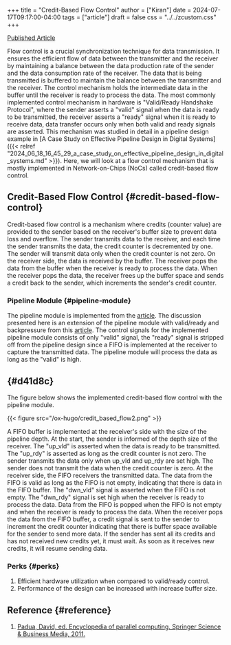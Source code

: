 +++
title = "Credit-Based Flow Control"
author = ["Kiran"]
date = 2024-07-17T09:17:00-04:00
tags = ["article"]
draft = false
css = "../../zcustom.css"
+++

[Published Article](https://verilog-meetup.com/2025/02/11/credit-based-flow-control/)

Flow control is a crucial synchronization technique for data transmission. It ensures the efficient flow of data between the transmitter and the receiver by maintaining a balance between the data production rate of the sender and the data consumption rate of the receiver. The data that is being transmitted is buffered to maintain the balance between the transmitter and the receiver. The control mechanism holds the intermediate data in the buffer until the receiver is ready to process the data. The most commonly implemented control mechanism in hardware is "Valid/Ready Handshake Protocol", where the sender asserts a "valid" signal when the data is ready to be transmitted, the receiver asserts a "ready" signal when it is ready to receive data, data transfer occurs only when both valid and ready signals are asserted. This mechanism was studied in detail in a pipeline design example in [A Case Study on Effective Pipeline Design in Digital Systems]({{< relref "2024_06_18_16_45_29_a_case_study_on_effective_pipeline_design_in_digital_systems.md" >}}). Here, we will look at a flow control mechanism that is mostly implemented in Network-on-Chips (NoCs) called credit-based flow control.


## Credit-Based Flow Control {#credit-based-flow-control}

Credit-based flow control is a mechanism where credits (counter value) are provided to the sender based on the receiver's buffer size to prevent data loss and overflow. The sender transmits data to the receiver, and each time the sender transmits the data, the credit counter is decremented by one. The sender will transmit data only when the credit counter is not zero. On the receiver side, the data is received by the buffer. The receiver pops the data from the buffer when the receiver is ready to process the data. When the receiver pops the data, the receiver frees up the buffer space and sends a credit back to the sender, which increments the sender's credit counter.


### Pipeline Module {#pipeline-module}

The pipeline module is implemented from the [article](https://verilog-meetup.com/2024/06/16/focus-on-microarchitecture/). The discussion presented here is an extension of the pipeline module with valid/ready and backpressure from this [article](https://verilog-meetup.com/2024/06/20/a-case-study-on-effective-pipeline-design-in-digital-system/). The control signals for the implemented pipeline module consists of only "valid" signal, the "ready" signal is stripped off from the pipeline design since a FIFO is implemented at the receiver to capture the transmitted data. The pipeline module will process the data as long as the "valid" is high.


##  {#d41d8c}

The figure below shows the implemented credit-based flow control with the pipeline module.

{{< figure src="/ox-hugo/credit_based_flow2.png" >}}

A FIFO buffer is implemented at the receiver's side with the size of the pipeline depth. At the start, the sender is informed of the depth size of the receiver. The "up_vld" is asserted when the data is ready to be transmitted. The "up_rdy" is asserted as long as the credit counter is not zero. The sender transmits the data only when up_vld and up_rdy are set high. The sender does not transmit the data when the credit counter is zero. At the receiver side, the FIFO receivers the transmitted data. The data from the FIFO is valid as long as the FIFO is not empty, indicating that there is data in the FIFO buffer. The "dwn_vld" signal is asserted when the FIFO is not empty. The "dwn_rdy" signal is set high when the receiver is ready to process the data. Data from the FIFO is popped when the FIFO is not empty and when the receiver is ready to process the data. When the receiver pops the data from the FIFO buffer, a credit signal is sent to the sender to increment the credit counter indicating that there is buffer space available for the sender to send more data. If the sender has sent all its credits and has not received new credits yet, it must wait. As soon as it receives new credits, it will resume sending data.


### Perks {#perks}

1.  Efficient hardware utilization when compared to valid/ready control.
2.  Performance of the design can be increased with increase buffer size.


## Reference {#reference}

1.  [Padua, David, ed. Encyclopedia of parallel computing. Springer Science &amp; Business Media, 2011.](https://books.google.com/books?hl=en&lr=&id=Hm6LaufVKFEC&oi=fnd&pg=PR1&dq=encyclopedia+of+parallel+computing&ots=uGzOcPBfmT&sig=YwwAkUdRf4b50_MPzZSKh49w1mE#v=onepage&q=encyclopedia%20of%20parallel%20computing&f=false)
